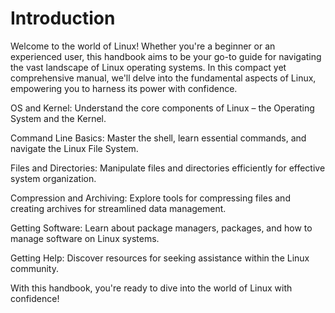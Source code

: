 # Introduction

Welcome to the world of Linux! Whether you're a beginner or an experienced user, this handbook aims to be your go-to guide for navigating the vast landscape of Linux operating systems. In this compact yet comprehensive manual, we'll delve into the fundamental aspects of Linux, empowering you to harness its power with confidence.

OS and Kernel: Understand the core components of Linux – the Operating System and the Kernel.

Command Line Basics: Master the shell, learn essential commands, and navigate the Linux File System.

Files and Directories: Manipulate files and directories efficiently for effective system organization.

Compression and Archiving: Explore tools for compressing files and creating archives for streamlined data management.

Getting Software: Learn about package managers, packages, and how to manage software on Linux systems.

Getting Help: Discover resources for seeking assistance within the Linux community.

With this handbook, you're ready to dive into the world of Linux with confidence!

